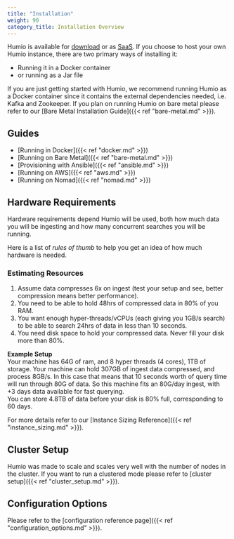 ```yaml
---
title: "Installation"
weight: 90
category_title: Installation Overview
---
```


Humio is available for [download](https://www.humio.com/download) or as [SaaS](https://cloud.humio.com/).
If you choose to host your own Humio instance, there are two primary ways of installing it:

- Running it in a Docker container
- or running as a Jar file

If you are just getting started with Humio, we recommend running Humio as a Docker container since
it contains the external dependencies needed, i.e. Kafka and Zookeeper. If you plan on
running Humio on bare metal please refer to our [Bare Metal Installation Guide]({{< ref "bare-metal.md" >}}).

## Guides

<!-- - Running Humio on Kubernetes -->
- [Running in Docker]({{< ref "docker.md" >}})
- [Running on Bare Metal]({{< ref "bare-metal.md" >}})
- [Provisioning with Ansible]({{< ref "ansible.md" >}})
- [Running on AWS]({{< ref "aws.md" >}})
- [Running on Nomad]({{< ref "nomad.md" >}})

## Hardware Requirements

Hardware requirements depend Humio will be used, both how much data you will be
ingesting and how many concurrent searches you will be running.

Here is a list of *rules of thumb* to help you get an idea of how much hardware is needed.

### Estimating Resources

1. Assume data compresses 6x on ingest (test your setup and see, better compression means better performance).
1. You need to be able to hold 48hrs of compressed data in 80% of you RAM.
1. You want enough hyper-threads/vCPUs (each giving you 1GB/s search) to be able
   to search 24hrs of data in less than 10 seconds.
1. You need disk space to hold your compressed data. Never fill your disk more than 80%.

**Example Setup**  
Your machine has 64G of ram, and 8 hyper threads (4 cores), 1TB of storage.
Your machine can hold 307GB of ingest data compressed, and process 8GB/s.  In this case
that means that 10 seconds worth of query time will run through 80G of data.  So this machine
fits an 80G/day ingest, with +3 days data available for fast querying.  
You can store 4.8TB of data before your disk is 80% full, corresponding to 60 days.  

For more details refer to our [Instance Sizing Reference]({{< ref "instance_sizing.md" >}}).

## Cluster Setup

Humio was made to scale and scales very well with the number of nodes in the cluster.
If you want to run a clustered mode please refer to [cluster setup]({{< ref "cluster_setup.md" >}}).

## Configuration Options

Please refer to the [configuration reference page]({{< ref "configuration_options.md" >}}).
